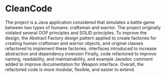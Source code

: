 # CleanCode

The project is a Java application considered that simulates a battle game between two types of humans: craftsman and
warrior. The project originally violated several OOP principles and SOLID principles. To improve the design, the
Abstract Factory design pattern applied to create factories for creating human craftsman and warrior objects, and
original classes refactored to implement these factories. interfaces introduced to increase abstraction and dependency
inversion Finally, code refactored to improve naming, readability, and maintainability, and example Javadoc comment
added to improve documentation for Weapon interface. Overall, the refactored code is more modular, flexible, and easier
to extend.